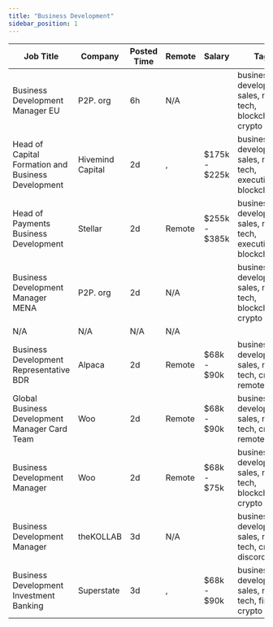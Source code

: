 ```yaml
---
title: "Business Development"
sidebar_position: 1
---
```


| Job Title | Company | Posted Time | Remote | Salary | Tags | Apply Link |
|-----------|---------|-------------|--------|--------|------|------------|
| Business Development Manager EU | P2P. org | 6h | N/A |  | business development, sales, non tech, blockchain, crypto | [Apply](https://web3.career/business-development-manager-eu-p2p-org/103477) |
| Head of Capital Formation and Business Development | Hivemind Capital | 2d | , | $175k - $225k | business development, sales, non tech, executive, blockchain | [Apply](https://web3.career/head-of-capital-formation-and-business-development-hivemindcapital/103378) |
| Head of Payments Business Development | Stellar | 2d | Remote | $255k - $385k | business development, sales, non tech, executive, blockchain | [Apply](https://web3.career/head-of-payments-business-development-stellar/97571) |
| Business Development Manager MENA | P2P. org | 2d | N/A |  | business development, sales, non tech, blockchain, crypto | [Apply](https://web3.career/business-development-manager-mena-p2p-org/103289) |
| N/A | N/A | N/A | N/A |  |  | [Apply](https://web3.career/metana) |
| Business Development Representative BDR | Alpaca | 2d | Remote | $68k - $90k | business development, sales, non tech, crypto, remote | [Apply](https://web3.career/business-development-representative-bdr-alpaca/102460) |
| Global Business Development Manager Card Team | Woo | 2d | Remote | $68k - $90k | business development, sales, non tech, crypto, remote | [Apply](https://web3.career/global-business-development-manager-card-team-woo/95645) |
| Business Development Manager | Woo | 2d | Remote | $68k - $75k | business development, sales, non tech, blockchain, crypto | [Apply](https://web3.career/business-development-manager-woo/95644) |
| Business Development Manager | theKOLLAB | 3d | N/A |  | business development, sales, non tech, crypto, discord | [Apply](https://web3.career/business-development-manager-thekollab/103244) |
| Business Development Investment Banking | Superstate | 3d | , | $68k - $90k | business development, sales, non tech, finance, crypto | [Apply](https://web3.career/business-development-investment-banking-superstate/103223) |
